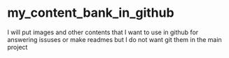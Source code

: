 # my_content_bank_in_github
I will put images and other contents that I want to use in github for answering issuses or make readmes but I do not want git them in the main project
